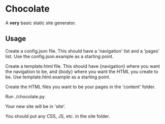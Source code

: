 Chocolate
=========

A __very__ basic static site generator.


Usage
-----

Create a config.json file. This should have a 'navigation' list and a 'pages' list. Use the config.json.example as a starting point.

Create a template.html file. This should have {navigation} where you want the navigation to be, and {body} where you want the HTML you create to be. Use template.html.example as a starting point.

Create the HTML files you want to be your pages in the 'content' folder.

Run ./chocolate.py.

Your new site will be in 'site'.

You should put any CSS, JS, etc. in the site folder.